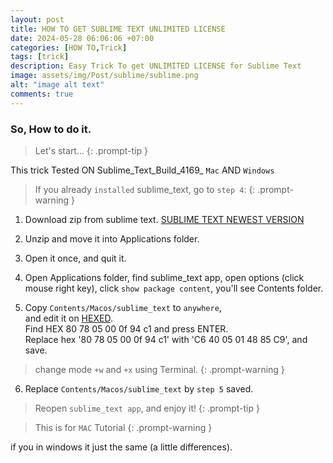 ```yaml
---
layout: post
title: HOW TO GET SUBLIME TEXT UNLIMITED LICENSE
date: 2024-05-28 06:06:06 +07:00
categories: [HOW TO,Trick]
tags: [trick]
description: Easy Trick To get UNLIMITED LICENSE for Sublime Text
image: assets/img/Post/sublime/sublime.png
alt: "image alt text"
comments: true
---
```


### So, How to do it.

> Let's start...
{: .prompt-tip }

This trick Tested ON Sublime_Text_Build_4169_ `Mac` AND `Windows`

> If you already `installed` sublime_text, go to `step 4`:
{: .prompt-warning }

1. Download zip from sublime text.
[SUBLIME TEXT NEWEST VERSION](https://www.sublimetext.com/download)
2. Unzip and move it into Applications folder.

3. Open it once, and quit it.

4. Open Applications folder, find sublime_text app, open options (click mouse right key), click `show package content`, you'll see Contents folder.

5. Copy `Contents/Macos/sublime_text` to `anywhere`,<br> and edit it on [HEXED](https://hexed.it/). <br> Find HEX 80 78 05 00 0f 94 c1 and press ENTER.<br> Replace hex '80 78 05 00 0f 94 c1' with 'C6 40 05 01 48 85 C9', and save.

> change mode `+w` and `+x` using Terminal.
{: .prompt-warning }

6. Replace `Contents/Macos/sublime_text` by `step 5` saved. 

> Reopen `sublime_text app`, and enjoy it!
{: .prompt-tip }

> This is for `MAC` Tutorial
{: .prompt-warning }

if you in windows it just the same (a little differences).